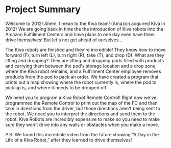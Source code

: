# Project Summary

Welcome to 2012! Ahem, I mean to the Kiva team! (Amazon acquired Kiva in 2012) We are going back in time the the introduction of Kiva robots into the Amazon Fulfillment Centers and have plans to one day even have them drive themselves! But let's not get ahead of ourselves...

The Kiva robots are finished and they're incredible! They know how to move forward (F), turn left (L), turn right (R), take (T), and drop (D). What are they lifting and dropping? They are lifting and dropping pods filled with products and carrying them between the pod's storage location and a drop zone, where the Kiva robot remains, and a Fulfillment Center employee removes products from the pod to pack an order. We have created a program that prints out a map showing where the robot currently is, where the pod to pick up is, and where it needs to be dropped off.

We need you to program a Kiva Robot Remote Control! Right now we've programmed the Remote Control to print out the map of the FC and then take in directions from the driver, but those directions aren't being sent to the robot. We need you to interpret the directions and send them to the robot. Kiva Robots are incredibly expensive to make so you need to make sure they won't drive into any walls or obstacles when you make a move.

P.S. We found this incredible video from the future showing “A Day in the Life of a Kiva Robot,” after they learned to drive themselves!
